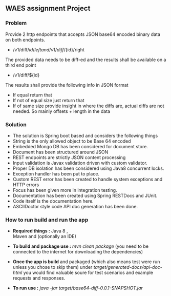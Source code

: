 ## WAES assignment Project

### Problem
Provide 2 http endpoints that accepts JSON base64 encoded binary data on both
endpoints.
- /v1/diff/${id}/left and /v1/diff/${id}/right

The provided data needs to be diff-ed and the results shall be available on a third end
point
- /v1/diff/${id}

The results shall provide the following info in JSON format
- If equal return that
- If not of equal size just return that
- If of same size provide insight in where the diffs are, actual diffs are not needed.
        So mainly offsets + length in the data

### Solution

- The solution is Spring boot based and considers the following things
- String is the only allowed object to be Base 64 encoded
- Embedded Mongo DB has been considered for document store.
- Document has been structured around JSON
- REST endpoints are strictly JSON content processing
- Input validation is Javax validation driven with custom validator.
- Proper DB isolation has been considered using Java8 concurrent locks.
- Exception handler has been put to place.
- Custom REST error has been created to handle system exceptions and HTTP errors
- Focus has been given more in integration testing.
- Documentation has been created using Spring RESTDocs and JUnit.
- Code itself is the documentation here.
- ASCIIDoctor style code API doc generation has been done.

### How to run build and run the app

- **Required things :** 
Java 8 ,  
Maven  and (optionally an IDE)

- **To build and package use :** _mvn clean package_ 
(you need to be connected to the internet for downloading the dependencies)

- **Once the app is build** and packaged (which also means test were run unless you chose to skip them)
 under _target/generated-docs/api-doc-html_ you would find valuable soure for test scenarios and example requests and responses.
  
- **To run use :** _java -jar target/base64-diff-0.0.1-SNAPSHOT.jar_
  